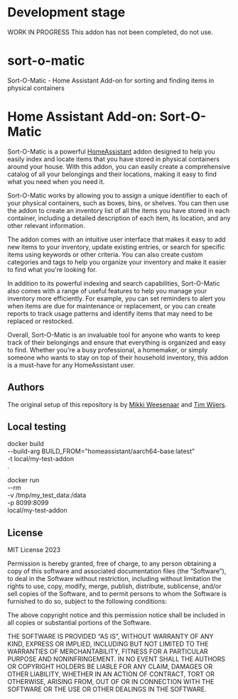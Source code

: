 # Development stage

WORK IN PROGRESS
This addon has not been completed, do not use.

# sort-o-matic

Sort-O-Matic - Home Assistant Add-on for sorting and finding items in physical containers

# Home Assistant Add-on: Sort-O-Matic

Sort-O-Matic is a powerful [HomeAssistant][homeassistant] addon designed to help you easily index and locate items that you have stored in physical containers around your house. With this addon, you can easily create a comprehensive catalog of all your belongings and their locations, making it easy to find what you need when you need it.

Sort-O-Matic works by allowing you to assign a unique identifier to each of your physical containers, such as boxes, bins, or shelves. You can then use the addon to create an inventory list of all the items you have stored in each container, including a detailed description of each item, its location, and any other relevant information.

The addon comes with an intuitive user interface that makes it easy to add new items to your inventory, update existing entries, or search for specific items using keywords or other criteria. You can also create custom categories and tags to help you organize your inventory and make it easier to find what you're looking for.

In addition to its powerful indexing and search capabilities, Sort-O-Matic also comes with a range of useful features to help you manage your inventory more efficiently. For example, you can set reminders to alert you when items are due for maintenance or replacement, or you can create reports to track usage patterns and identify items that may need to be replaced or restocked.

Overall, Sort-O-Matic is an invaluable tool for anyone who wants to keep track of their belongings and ensure that everything is organized and easy to find. Whether you're a busy professional, a homemaker, or simply someone who wants to stay on top of their household inventory, this addon is a must-have for any HomeAssistant user.

## Authors

The original setup of this repository is by [Mikki Weesenaar][mweesenaar] and [Tim Wijers][tim28].

## Local testing

docker build \
 --build-arg BUILD_FROM="homeassistant/aarch64-base:latest" \
 -t local/my-test-addon \
 .

docker run \
 --rm \
 -v /tmp/my_test_data:/data \
 -p 8099:8099 \
 local/my-test-addon

## License

MIT License 2023

Permission is hereby granted, free of charge, to any person obtaining a copy of this software and associated documentation files (the “Software”), to deal in the Software without restriction, including without limitation the rights to use, copy, modify, merge, publish, distribute, sublicense, and/or sell copies of the Software, and to permit persons to whom the Software is furnished to do so, subject to the following conditions:

The above copyright notice and this permission notice shall be included in all copies or substantial portions of the Software.

THE SOFTWARE IS PROVIDED “AS IS”, WITHOUT WARRANTY OF ANY KIND, EXPRESS OR IMPLIED, INCLUDING BUT NOT LIMITED TO THE WARRANTIES OF MERCHANTABILITY, FITNESS FOR A PARTICULAR PURPOSE AND NONINFRINGEMENT. IN NO EVENT SHALL THE AUTHORS OR COPYRIGHT HOLDERS BE LIABLE FOR ANY CLAIM, DAMAGES OR OTHER LIABILITY, WHETHER IN AN ACTION OF CONTRACT, TORT OR OTHERWISE, ARISING FROM, OUT OF OR IN CONNECTION WITH THE SOFTWARE OR THE USE OR OTHER DEALINGS IN THE SOFTWARE.

[homeassistant]: https://www.home-assistant.io/
[mweesenaar]: http://github.com/mweesenaar
[tim28]: http://github.com/tim28
